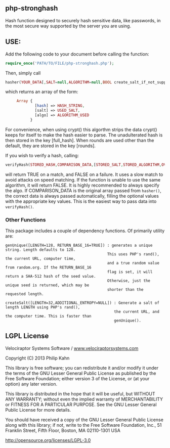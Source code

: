 ## php-stronghash

Hash function designed to securely hash sensitive data, like
passwords, in the most secure way supported by the server you are using.	


## USE:	

Add the following code to your document before calling the function:

```php
require_once('PATH/TO/FILE/php-stronghash.php');
```

Then, simply call 

```php
hasher(YOUR_DATA[,SALT=null,ALGORITHM=null,BOOL create_salt_if_not_supplied=true,ROUNDS=100000])
```

which returns an array of the form:

```php
     Array {
             [hash] => HASH_STRING,
             [salt] => USED_SALT,
             [algo] => ALGORITHM_USED
           }
```

For convenience, when using crypt() this algorthm strips the data crypt() keeps for itself to make the hash easier to parse. 
The unadulterated hash is then stored in the key [full_hash].
When rounds are used other than the default, they are stored in the key [rounds].

If you wish to verify a hash, calling:

```php
verifyHash(STORED_HASH,COMPARISON_DATA,[STORED_SALT,STORED_ALGORITHM,OVERRIDE_DEFAULT_ROUNDS_NUMBER])
```

will return TRUE on a match, and FALSE on a failure. It uses a slow
match to avoid attacks on speed matching. If the function is unable to use the same algorithm, it will return
FALSE. It is highly recommended to always specify the algo. If
COMPARISON_DATA is the original array passed from `hasher()`, the
correct data is always passed automatically, filling the optional
values with the appropriate key values. This is the easiest way to
pass data into `verifyHash()`.

### Other Functions

This package includes a couple of dependency functions. Of primarily
utility are:

    genUnique([LENGTH=128, RETURN_BASE_16=TRUE]) : generates a unique string. Length defaults to 128. 
                                                 This uses PHP's rand(), the current URL, computer time, 
                                                 and a true random value from random.org. If the RETURN_BASE_16 
                                                 flag is set, it will return a SHA-512 hash of the seed value. 
                                                 Otherwise, just the unique seed is returned, which may be 
                                                 shorter than the requested length.

    createSalt([LENGTH=32,ADDITIONAL_ENTROPY=NULL]) : Generate a salt of length LENGTH using PHP's rand(), 
                                                    the current URL, and the computer time. This is faster than
                                                    genUnique().


## LGPL License

Velociraptor Systems Software / www.velociraptorsystems.com

Copyright (C) 2013 Philip Kahn

This library is free software; you can redistribute it and/or
modify it under the terms of the GNU Lesser General Public
License as published by the Free Software Foundation; either
version 3 of the License, or (at your option) any later version.

This library is distributed in the hope that it will be useful,
but WITHOUT ANY WARRANTY; without even the implied warranty of
MERCHANTABILITY or FITNESS FOR A PARTICULAR PURPOSE.  See the GNU
Lesser General Public License for more details.

You should have received a copy of the GNU Lesser General Public
License along with this library; if not, write to the Free Software
Foundation, Inc., 51 Franklin Street, Fifth Floor, Boston, MA
02110-1301  USA

http://opensource.org/licenses/LGPL-3.0
